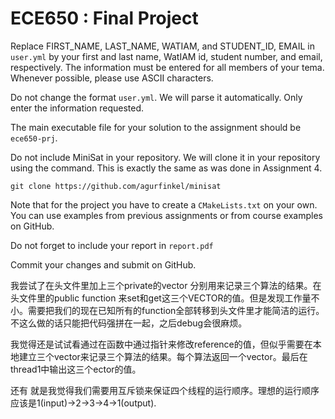 # ECE650 : Final Project

Replace FIRST_NAME, LAST_NAME, WATIAM, and STUDENT_ID, EMAIL in
`user.yml` by your first and last name, WatIAM id, student number, and
email, respectively. The information must be entered for all members
of your tema. Whenever possible, please use ASCII characters.

Do not change the format `user.yml`. We will parse it
automatically. Only enter the information requested.

The main executable file for your solution to the assignment should be
`ece650-prj`.

Do not include MiniSat in your repository. We will clone it in your
repository using the command. This is exactly the same as was done in
Assignment 4.

```
git clone https://github.com/agurfinkel/minisat
```

Note that for the project you have to create a `CMakeLists.txt` on
your own. You can use examples from previous assignments or from
course examples on GitHub.

Do not forget to include your report in `report.pdf`

Commit your changes and submit on GitHub.

我尝试了在头文件里加上三个private的vector 分别用来记录三个算法的结果。在头文件里的public function 来set和get这三个VECTOR的值。但是发现工作量不小。需要把我们的现在已知所有的function全部转移到头文件里才能简洁的运行。不这么做的话只能把代码强拼在一起，之后debug会很麻烦。

我觉得还是试试看通过在函数中通过指针来修改reference的值，但似乎需要在本地建立三个vector来记录三个算法的结果。每个算法返回一个vector。最后在thread1中输出这三个ector的值。

还有 就是我觉得我们需要用互斥锁来保证四个线程的运行顺序。理想的运行顺序应该是1(input)->2->3->4->1(output).
